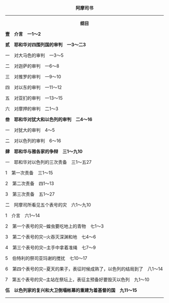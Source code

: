 <p style="text-align:center;font-weight:bold;">阿摩司书</p>

<hr>

<p style="text-align:center;font-weight:bold;">纲目</p>

<b>壹　介言　一1～2</b>

<b>贰　耶和华对四围列国的审判　一3～二3</b>

一　对大马色的审判　一3～5

二　对迦萨的审判　一6～8

三　对推罗的审判　一9～10

四　对以东的审判　一11～12

五　对亚扪的审判　一13～15

六　对摩押的审判　二1～3

<b>叁　耶和华对犹大和以色列的审判　二4～16</b>

一　对犹大的审判　4～5

二　对以色列的审判　6～16

<b>肆　耶和华与雅各家的争辩　三1～九10</b>

一　耶和华对以色列的三次责备　三1～五27

1　第一次责备　三1～15

2　第二次责备　四1～13

3　第三次责备　五1～27

二　阿摩司所看见五个表号的灾　六1～九10

1　介言　六1～14

2　第一个表号的灾─蝗虫要吃地上的青物　七1～3

3　第二个表号的灾─火吞灭深渊和地　七4～6

4　第三个表号的灾─主手中拿着准绳　七7～9

5　伯特利的祭司亚玛谢的搅扰　七10～17

6　第四个表号的灾─夏天的果子，表征时候成熟了，以色列的结局到了　八1～14

7　第五个表号的灾─主站在祭坛上，表征主预备好要毁灭以色列　九1～10

<b>伍　以色列家的复兴和大卫倒塌帐幕的重建为着基督的国　九11～15</b>

<hr>

